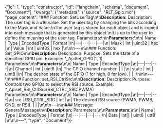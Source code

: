 {"lc": 1, "type": "constructor", "id": ["langchain", "schema", "document", "Document"], "kwargs": {"metadata": {"source": "RLT_Gpio.md"}, "page_content": "### Function: SetUserTag\n\n**Description:** Description: The user tag is a u16 value. Set the user tag by changing the bits according to the Mask and Value.\nThe user tag is stored for each object and is copied into each message that is generated by this object.\nIt is up to the user to define the meaning of the user tag. Parameters:\n\n**Parameters:**\n\n| Name | Type | EncodedType | Format |\n|---|---|---|---|\n| Mask | int | uint32 | hex |\n| Value | int | uint32 | hex |\n\n\n---\n\n### Function: Set_GPIO\n\n**Description:** Description: Purpose: Sets the state of a specified GPIO pin. Example: *_ApiSet_GPIO(1, 1) Parameters:\n\n**Parameters:**\n\n| Name | Type | EncodedType |\n|---|---|---|\n| Channel | int | uint8 |\n| The GPIO channel number. |  |  |\n| state | int | uint8 |\n| The desired state of the GPIO (1 for high, 0 for low). |  |  |\n\n\n---\n\n### Function: set_RSI_CtrlSrc\n\n**Description:** Description: Purpose: Controls two GPIOs to select the RSI source. Example: *_Apiset_RSI_CtrlSrc(RSI_CTRL_SRC.PWMA) Parameters:\n\n**Parameters:**\n\n| Name | Type | EncodedType |\n|---|---|---|\n| src | RSI_CTRL_SRC | int |\n| The desired RSI source (PWMA, PWMB, GND, or RSI). |  |  |\n\n\n---\n\n### Message: GeneralMessage\n\n**Description:** Parameters:\n\n**Parameters:**\n\n| Name | Type | EncodedType | Format |\n|---|---|---|---|\n| Data | int[] | uint8 | utf8 |\n\n\n---", "type": "Document"}}